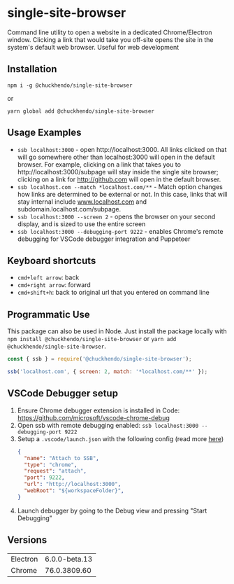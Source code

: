 # single-site-browser

Command line utility to open a website in a dedicated Chrome/Electron window. Clicking a link that would take you off-site opens the site in the system's default web browser. Useful for web development

## Installation

`npm i -g @chuckhendo/single-site-browser`

or

`yarn global add @chuckhendo/single-site-browser`

## Usage Examples

- `ssb localhost:3000` - open http://localhost:3000. All links clicked on that will go somewhere other than localhost:3000 will open in the default browser.
  For example, clicking on a link that takes you to http://localhost:3000/subpage will stay inside the single site browser; clicking on a link for http://github.com will open in the default browser.
- `ssb localhost.com --match *localhost.com/**` - Match option changes how links are determined to be external or not.
  In this case, links that will stay internal include www.localhost.com and subdomain.localhost.com/subpage.
- `ssb localhost:3000 --screen 2` - opens the browser on your second display, and is sized to use the entire screen
- `ssb localhost:3000 --debugging-port 9222` - enables Chrome's remote debugging for VSCode debugger integration and Puppeteer

## Keyboard shortcuts

- `cmd+left arrow`: back
- `cmd+right arrow`: forward
- `cmd+shift+h`: back to original url that you entered on command line

## Programmatic Use

This package can also be used in Node. Just install the package locally with `npm install @chuckhendo/single-site-browser` or `yarn add @chuckhendo/single-site-browser`.

```javascript
const { ssb } = require('@chuckhendo/single-site-browser');

ssb('localhost.com', { screen: 2, match: '*localhost.com/**' });
```

## VSCode Debugger setup
1. Ensure Chrome debugger extension is installed in Code: https://github.com/microsoft/vscode-chrome-debug
2. Open ssb with remote debugging enabled: `ssb localhost:3000 --debugging-port 9222`
3. Setup a `.vscode/launch.json` with the following config (read more [here](https://code.visualstudio.com/docs/editor/debugging#_launch-configurations))
    ```json
    {
      "name": "Attach to SSB",
      "type": "chrome",
      "request": "attach",
      "port": 9222,
      "url": "http://localhost:3000",
      "webRoot": "${workspaceFolder}",
    }
    ```
4. Launch debugger by going to the Debug view and pressing "Start Debugging" 

## Versions
|          |               |
|----------|---------------|
| Electron | 6.0.0-beta.13 |
| Chrome   | 76.0.3809.60  |

